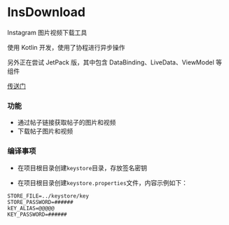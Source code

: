 # InsDownload

Instagram 图片视频下载工具

使用 Kotlin 开发，使用了协程进行异步操作

另外正在尝试 JetPack 版，其中包含 DataBinding、LiveData、ViewModel 等组件

[传送门](https://github.com/JosephusZhou/InsDownload/tree/jetpack)

### 功能

* 通过帖子链接获取帖子的图片和视频
* 下载帖子图片和视频

### 编译事项

* 在项目根目录创建`keystore`目录，存放签名密钥

* 在项目根目录创建`keystore.properties`文件，内容示例如下：
```
STORE_FILE=../keystore/key
STORE_PASSWORD=######
kEY_ALIAS=@@@@@
KEY_PASSWORD=######
```